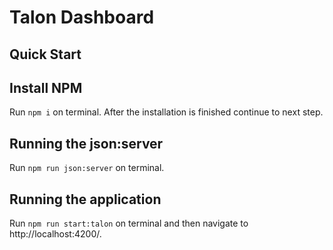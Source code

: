 

# Talon Dashboard

## Quick Start

## Install NPM

Run `npm i` on terminal. After the installation is finished continue to next step.

## Running the json:server

Run `npm run json:server` on terminal.

## Running the application

Run `npm run start:talon` on terminal and then navigate to http://localhost:4200/.

